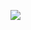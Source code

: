 ![](https://media.githubusercontent.com/media/dyzz/dyzz.github.io/master/images/ProfessionBard_1.png)